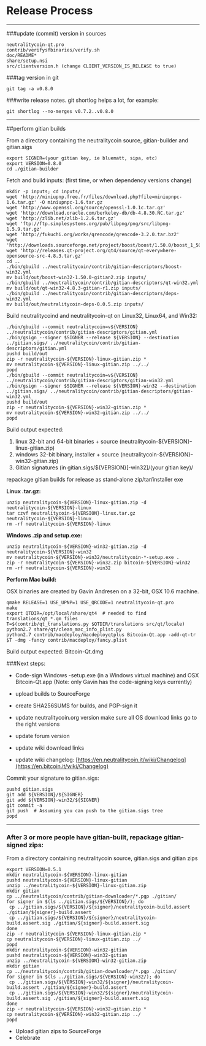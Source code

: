 Release Process
====================

* * *

###update (commit) version in sources


	neutralitycoin-qt.pro
	contrib/verifysfbinaries/verify.sh
	doc/README*
	share/setup.nsi
	src/clientversion.h (change CLIENT_VERSION_IS_RELEASE to true)

###tag version in git

	git tag -a v0.8.0

###write release notes. git shortlog helps a lot, for example:

	git shortlog --no-merges v0.7.2..v0.8.0

* * *

##perform gitian builds

 From a directory containing the neutralitycoin source, gitian-builder and gitian.sigs
  
	export SIGNER=(your gitian key, ie bluematt, sipa, etc)
	export VERSION=0.8.0
	cd ./gitian-builder

 Fetch and build inputs: (first time, or when dependency versions change)

	mkdir -p inputs; cd inputs/
	wget 'http://miniupnp.free.fr/files/download.php?file=miniupnpc-1.6.tar.gz' -O miniupnpc-1.6.tar.gz
	wget 'http://www.openssl.org/source/openssl-1.0.1c.tar.gz'
	wget 'http://download.oracle.com/berkeley-db/db-4.8.30.NC.tar.gz'
	wget 'http://zlib.net/zlib-1.2.6.tar.gz'
	wget 'ftp://ftp.simplesystems.org/pub/libpng/png/src/libpng-1.5.9.tar.gz'
	wget 'http://fukuchi.org/works/qrencode/qrencode-3.2.0.tar.bz2'
	wget 'http://downloads.sourceforge.net/project/boost/boost/1.50.0/boost_1_50_0.tar.bz2'
	wget 'http://releases.qt-project.org/qt4/source/qt-everywhere-opensource-src-4.8.3.tar.gz'
	cd ..
	./bin/gbuild ../neutralitycoin/contrib/gitian-descriptors/boost-win32.yml
	mv build/out/boost-win32-1.50.0-gitian2.zip inputs/
	./bin/gbuild ../neutralitycoin/contrib/gitian-descriptors/qt-win32.yml
	mv build/out/qt-win32-4.8.3-gitian-r1.zip inputs/
	./bin/gbuild ../neutralitycoin/contrib/gitian-descriptors/deps-win32.yml
	mv build/out/neutralitycoin-deps-0.0.5.zip inputs/

 Build neutralitycoind and neutralitycoin-qt on Linux32, Linux64, and Win32:
  
	./bin/gbuild --commit neutralitycoin=v${VERSION} ../neutralitycoin/contrib/gitian-descriptors/gitian.yml
	./bin/gsign --signer $SIGNER --release ${VERSION} --destination ../gitian.sigs/ ../neutralitycoin/contrib/gitian-descriptors/gitian.yml
	pushd build/out
	zip -r neutralitycoin-${VERSION}-linux-gitian.zip *
	mv neutralitycoin-${VERSION}-linux-gitian.zip ../../
	popd
	./bin/gbuild --commit neutralitycoin=v${VERSION} ../neutralitycoin/contrib/gitian-descriptors/gitian-win32.yml
	./bin/gsign --signer $SIGNER --release ${VERSION}-win32 --destination ../gitian.sigs/ ../neutralitycoin/contrib/gitian-descriptors/gitian-win32.yml
	pushd build/out
	zip -r neutralitycoin-${VERSION}-win32-gitian.zip *
	mv neutralitycoin-${VERSION}-win32-gitian.zip ../../
	popd

  Build output expected:

  1. linux 32-bit and 64-bit binaries + source (neutralitycoin-${VERSION}-linux-gitian.zip)
  2. windows 32-bit binary, installer + source (neutralitycoin-${VERSION}-win32-gitian.zip)
  3. Gitian signatures (in gitian.sigs/${VERSION}[-win32]/(your gitian key)/

repackage gitian builds for release as stand-alone zip/tar/installer exe

**Linux .tar.gz:**

	unzip neutralitycoin-${VERSION}-linux-gitian.zip -d neutralitycoin-${VERSION}-linux
	tar czvf neutralitycoin-${VERSION}-linux.tar.gz neutralitycoin-${VERSION}-linux
	rm -rf neutralitycoin-${VERSION}-linux

**Windows .zip and setup.exe:**

	unzip neutralitycoin-${VERSION}-win32-gitian.zip -d neutralitycoin-${VERSION}-win32
	mv neutralitycoin-${VERSION}-win32/neutralitycoin-*-setup.exe .
	zip -r neutralitycoin-${VERSION}-win32.zip bitcoin-${VERSION}-win32
	rm -rf neutralitycoin-${VERSION}-win32

**Perform Mac build:**

  OSX binaries are created by Gavin Andresen on a 32-bit, OSX 10.6 machine.

	qmake RELEASE=1 USE_UPNP=1 USE_QRCODE=1 neutralitycoin-qt.pro
	make
	export QTDIR=/opt/local/share/qt4  # needed to find translations/qt_*.qm files
	T=$(contrib/qt_translations.py $QTDIR/translations src/qt/locale)
	python2.7 share/qt/clean_mac_info_plist.py
	python2.7 contrib/macdeploy/macdeployqtplus Bitcoin-Qt.app -add-qt-tr $T -dmg -fancy contrib/macdeploy/fancy.plist

 Build output expected: Bitcoin-Qt.dmg

###Next steps:

* Code-sign Windows -setup.exe (in a Windows virtual machine) and
  OSX Bitcoin-Qt.app (Note: only Gavin has the code-signing keys currently)

* upload builds to SourceForge

* create SHA256SUMS for builds, and PGP-sign it

* update neutralitycoin.org version
  make sure all OS download links go to the right versions

* update forum version

* update wiki download links

* update wiki changelog: [https://en.neutralitycoin.it/wiki/Changelog](https://en.bitcoin.it/wiki/Changelog)

Commit your signature to gitian.sigs:

	pushd gitian.sigs
	git add ${VERSION}/${SIGNER}
	git add ${VERSION}-win32/${SIGNER}
	git commit -a
	git push  # Assuming you can push to the gitian.sigs tree
	popd

-------------------------------------------------------------------------

### After 3 or more people have gitian-built, repackage gitian-signed zips:

From a directory containing neutralitycoin source, gitian.sigs and gitian zips

	export VERSION=0.5.1
	mkdir neutralitycoin-${VERSION}-linux-gitian
	pushd neutralitycoin-${VERSION}-linux-gitian
	unzip ../neutralitycoin-${VERSION}-linux-gitian.zip
	mkdir gitian
	cp ../neutralitycoin/contrib/gitian-downloader/*.pgp ./gitian/
	for signer in $(ls ../gitian.sigs/${VERSION}/); do
	 cp ../gitian.sigs/${VERSION}/${signer}/neutralitycoin-build.assert ./gitian/${signer}-build.assert
	 cp ../gitian.sigs/${VERSION}/${signer}/neutralitycoin-build.assert.sig ./gitian/${signer}-build.assert.sig
	done
	zip -r neutralitycoin-${VERSION}-linux-gitian.zip *
	cp neutralitycoin-${VERSION}-linux-gitian.zip ../
	popd
	mkdir neutralitycoin-${VERSION}-win32-gitian
	pushd neutralitycoin-${VERSION}-win32-gitian
	unzip ../neutralitycoin-${VERSION}-win32-gitian.zip
	mkdir gitian
	cp ../neutralitycoin/contrib/gitian-downloader/*.pgp ./gitian/
	for signer in $(ls ../gitian.sigs/${VERSION}-win32/); do
	 cp ../gitian.sigs/${VERSION}-win32/${signer}/neutralitycoin-build.assert ./gitian/${signer}-build.assert
	 cp ../gitian.sigs/${VERSION}-win32/${signer}/neutralitycoin-build.assert.sig ./gitian/${signer}-build.assert.sig
	done
	zip -r neutralitycoin-${VERSION}-win32-gitian.zip *
	cp neutralitycoin-${VERSION}-win32-gitian.zip ../
	popd

- Upload gitian zips to SourceForge
- Celebrate 
